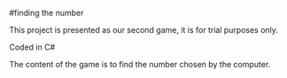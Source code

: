 #finding the number

This project is presented as our second game, it is for trial purposes only.

Coded in C# 

The content of the game is to find the number chosen by the computer.
